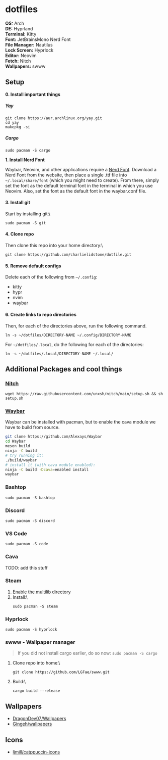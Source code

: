 # dotfiles

**OS:** Arch\
**DE:** Hyprland\
**Terminal:** Kitty\
**Font:** JetBrainsMono Nerd Font\
**File Manager:** Nautilus\
**Lock Screen:** Hyprlock\
**Editor:** Neovim\
**Fetch:** Nitch\
**Wallpapers:** swww

## Setup

**0. Install important things**
##### Yay
```
git clone https://aur.archlinux.org/yay.git
cd yay
makepkg -si
```

##### Cargo
```
sudo pacman -S cargo
```

**1. Install Nerd Font**

Waybar, Neovim, and other applications require a [Nerd Font](https://www.nerdfonts.com/font-downloads). Download a Nerd Font from the website, then place a single .ttf file into ```~/.local/share/font``` (which you might need to create). From there, simply set the font as the default terminal font in the terminal in which you use Neovim. Also, set the font as the default font in the waybar.conf file.

#### 3. Install git
Start by installing git:\
```
sudo pacman -S git
```

#### 4. Clone repo
Then clone this repo into your home directory:\
```
git clone https://github.com/charlielidstone/dotfile.git
```

#### 5. Remove default configs
Delete each of the following from ```~/.config```:
- kitty
- hypr
- nvim
- waybar

#### 6. Create links to repo directories
Then, for each of the directories above, run the following command.

```
ln -s ~/dotfiles/DIRECTORY-NAME ~/.config/DIRECTORY-NAME
```

For ```~/dotfiles/.local```, do the following for each of the directories:

```
ln -s ~/dotfiles/.local/DIRECTORY-NAME ~/.local/
```


## Additional Packages and cool things

### [Nitch](https://github.com/ssleert/nitch)
```
wget https://raw.githubusercontent.com/unxsh/nitch/main/setup.sh && sh setup.sh
```

### [Waybar](https://github.com/Alexays/Waybar)

Waybar can be installed with pacman, but to enable the cava module we have to build from source.

```bash
git clone https://github.com/Alexays/Waybar
cd Waybar
meson build
ninja -C build
# try running it:
./build/waybar
# install it (with cava module enabled):
ninja -C build -Dcava=enabled install
waybar
```

### Bashtop
```
sudo pacman -S bashtop
```

### Discord
```
sudo pacman -S discord
```

### VS Code
```
sudo pacman -S code
```

### Cava
TODO: add this stuff

### Steam
1. [Enable the multilib directory](https://wiki.archlinux.org/title/Official_repositories#Enabling_multilib)
2. Install:\
   ```
   sudo pacman -S steam
   ```

### Hyprlock

```
sudo pacman -S hyprlock
```

### swww - Wallpaper manager
> If you did not install cargo earlier, do so now: ```sudo pacman -S cargo```
1. Clone repo into home:\
   ```
   git clone https://github.com/LGFae/swww.git
   ```
3. Build:\
   ```
   cargo build --release
   ```

## Wallpapers
- [DragonDev07/Wallpapers](https://github.com/DragonDev07/Wallpapers)
- [Gingeh/wallpapers](https://github.com/Gingeh/wallpapers)

## Icons
- [ljmill/catppuccin-icons](https://github.com/ljmill/catppuccin-icons)
